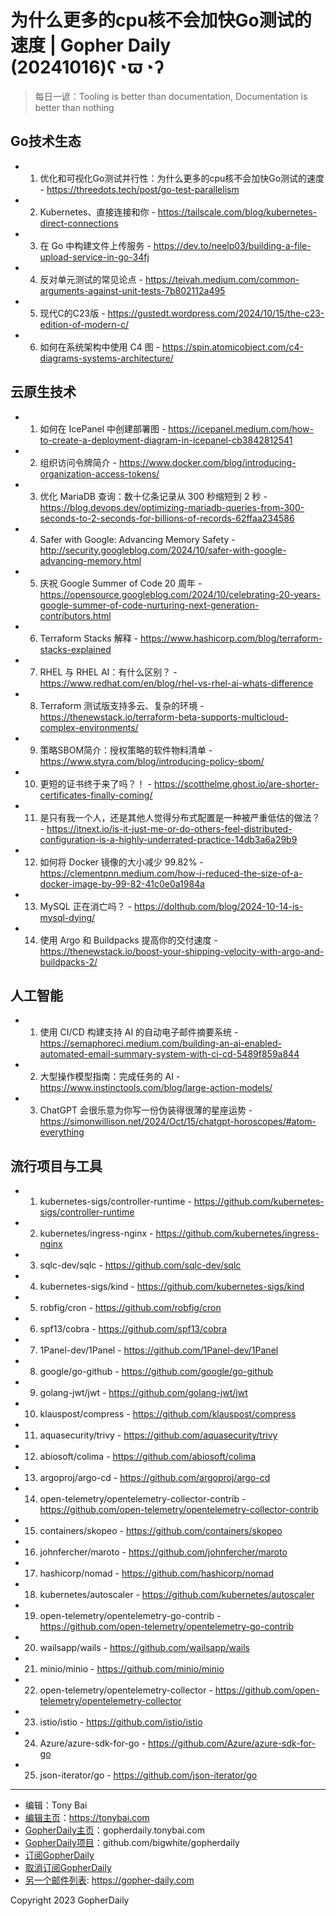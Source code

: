 # 为什么更多的cpu核不会加快Go测试的速度 | Gopher Daily (20241016)ʕ◔ϖ◔ʔ

>每日一谚：Tooling is better than documentation, Documentation is better than nothing

## Go技术生态


- 1. 优化和可视化Go测试并行性：为什么更多的cpu核不会加快Go测试的速度 - https://threedots.tech/post/go-test-parallelism

- 2. Kubernetes、直接连接和你 - https://tailscale.com/blog/kubernetes-direct-connections

- 3. 在 Go 中构建文件上传服务 - https://dev.to/neelp03/building-a-file-upload-service-in-go-34fj

- 4. 反对单元测试的常见论点 - https://teivah.medium.com/common-arguments-against-unit-tests-7b802112a495

- 5. 现代C的C23版 - https://gustedt.wordpress.com/2024/10/15/the-c23-edition-of-modern-c/

- 6. 如何在系统架构中使用 C4 图 - https://spin.atomicobject.com/c4-diagrams-systems-architecture/


## 云原生技术


- 1. 如何在 IcePanel 中创建部署图 - https://icepanel.medium.com/how-to-create-a-deployment-diagram-in-icepanel-cb3842812541

- 2. 组织访问令牌简介 - https://www.docker.com/blog/introducing-organization-access-tokens/

- 3. 优化 MariaDB 查询：数十亿条记录从 300 秒缩短到 2 秒 - https://blog.devops.dev/optimizing-mariadb-queries-from-300-seconds-to-2-seconds-for-billions-of-records-62ffaa234586

- 4. Safer with Google: Advancing Memory Safety - http://security.googleblog.com/2024/10/safer-with-google-advancing-memory.html

- 5. 庆祝 Google Summer of Code 20 周年 - https://opensource.googleblog.com/2024/10/celebrating-20-years-google-summer-of-code-nurturing-next-generation-contributors.html

- 6. Terraform Stacks 解释 - https://www.hashicorp.com/blog/terraform-stacks-explained

- 7. RHEL 与 RHEL AI：有什么区别？ - https://www.redhat.com/en/blog/rhel-vs-rhel-ai-whats-difference

- 8. Terraform 测试版支持多云、复杂的环境 - https://thenewstack.io/terraform-beta-supports-multicloud-complex-environments/

- 9. 策略SBOM简介：授权策略的软件物料清单 - https://www.styra.com/blog/introducing-policy-sbom/

- 10. 更短的证书终于来了吗？！ - https://scotthelme.ghost.io/are-shorter-certificates-finally-coming/

- 11. 是只有我一个人，还是其他人觉得分布式配置是一种被严重低估的做法？ - https://itnext.io/is-it-just-me-or-do-others-feel-distributed-configuration-is-a-highly-underrated-practice-14db3a6a29b9

- 12. 如何将 Docker 镜像的大小减少 99.82% - https://clementpnn.medium.com/how-i-reduced-the-size-of-a-docker-image-by-99-82-41c0e0a1984a

- 13. MySQL 正在消亡吗？ - https://dolthub.com/blog/2024-10-14-is-mysql-dying/

- 14. 使用 Argo 和 Buildpacks 提高你的交付速度 - https://thenewstack.io/boost-your-shipping-velocity-with-argo-and-buildpacks-2/


## 人工智能


- 1. 使用 CI/CD 构建支持 AI 的自动电子邮件摘要系统 - https://semaphoreci.medium.com/building-an-ai-enabled-automated-email-summary-system-with-ci-cd-5489f859a844

- 2. 大型操作模型指南：完成任务的 AI - https://www.instinctools.com/blog/large-action-models/

- 3. ChatGPT 会很乐意为你写一份伪装得很薄的星座运势 - https://simonwillison.net/2024/Oct/15/chatgpt-horoscopes/#atom-everything


## 流行项目与工具


- 1. kubernetes-sigs/controller-runtime - https://github.com/kubernetes-sigs/controller-runtime

- 2. kubernetes/ingress-nginx - https://github.com/kubernetes/ingress-nginx

- 3. sqlc-dev/sqlc - https://github.com/sqlc-dev/sqlc

- 4. kubernetes-sigs/kind - https://github.com/kubernetes-sigs/kind

- 5. robfig/cron - https://github.com/robfig/cron

- 6. spf13/cobra - https://github.com/spf13/cobra

- 7. 1Panel-dev/1Panel - https://github.com/1Panel-dev/1Panel

- 8. google/go-github - https://github.com/google/go-github

- 9. golang-jwt/jwt - https://github.com/golang-jwt/jwt

- 10. klauspost/compress - https://github.com/klauspost/compress

- 11. aquasecurity/trivy - https://github.com/aquasecurity/trivy

- 12. abiosoft/colima - https://github.com/abiosoft/colima

- 13. argoproj/argo-cd - https://github.com/argoproj/argo-cd

- 14. open-telemetry/opentelemetry-collector-contrib - https://github.com/open-telemetry/opentelemetry-collector-contrib

- 15. containers/skopeo - https://github.com/containers/skopeo

- 16. johnfercher/maroto - https://github.com/johnfercher/maroto

- 17. hashicorp/nomad - https://github.com/hashicorp/nomad

- 18. kubernetes/autoscaler - https://github.com/kubernetes/autoscaler

- 19. open-telemetry/opentelemetry-go-contrib - https://github.com/open-telemetry/opentelemetry-go-contrib

- 20. wailsapp/wails - https://github.com/wailsapp/wails

- 21. minio/minio - https://github.com/minio/minio

- 22. open-telemetry/opentelemetry-collector - https://github.com/open-telemetry/opentelemetry-collector

- 23. istio/istio - https://github.com/istio/istio

- 24. Azure/azure-sdk-for-go - https://github.com/Azure/azure-sdk-for-go

- 25. json-iterator/go - https://github.com/json-iterator/go


----

- 编辑：Tony Bai
- [编辑主页](https://tonybai.com)：https://tonybai.com
- [GopherDaily主页](https://gopherdaily.tonybai.com)：gopherdaily.tonybai.com
- [GopherDaily项目](https://github.com/bigwhite/gopherdaily)：github.com/bigwhite/gopherdaily
- [订阅GopherDaily](https://gopherdaily.tonybai.com/subscribe)
- [取消订阅GopherDaily](https://gopherdaily.tonybai.com/unsubscribe)
- [另一个邮件列表](https://gopher-daily.com): https://gopher-daily.com

Copyright 2023 GopherDaily
